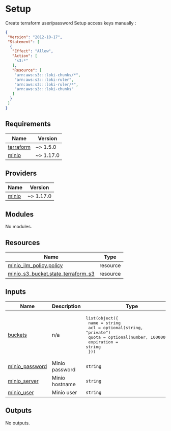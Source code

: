 
# Setup
Create terraform user/password
Setup access keys manually :
```json
{
 "Version": "2012-10-17",
 "Statement": [
  {
   "Effect": "Allow",
   "Action": [
    "s3:*"
   ],
   "Resource": [
    "arn:aws:s3:::loki-chunks/*",
    "arn:aws:s3:::loki-ruler",
    "arn:aws:s3:::loki-ruler/*",
    "arn:aws:s3:::loki-chunks"
   ]
  }
 ]
}
```


<!-- BEGINNING OF PRE-COMMIT-TERRAFORM DOCS HOOK -->
## Requirements

| Name | Version |
|------|---------|
| <a name="requirement_terraform"></a> [terraform](#requirement\_terraform) | ~> 1.5.0 |
| <a name="requirement_minio"></a> [minio](#requirement\_minio) | ~> 1.17.0 |

## Providers

| Name | Version |
|------|---------|
| <a name="provider_minio"></a> [minio](#provider\_minio) | ~> 1.17.0 |

## Modules

No modules.

## Resources

| Name | Type |
|------|------|
| [minio_ilm_policy.policy](https://registry.terraform.io/providers/aminueza/minio/latest/docs/resources/ilm_policy) | resource |
| [minio_s3_bucket.state_terraform_s3](https://registry.terraform.io/providers/aminueza/minio/latest/docs/resources/s3_bucket) | resource |

## Inputs

| Name | Description | Type | Default | Required |
|------|-------------|------|---------|:--------:|
| <a name="input_buckets"></a> [buckets](#input\_buckets) | n/a | <pre>list(object({<br>    name       = string<br>    acl        = optional(string, "private")<br>    quota      = optional(number, 1000000000)<br>    expiration = string<br>  }))</pre> | n/a | yes |
| <a name="input_minio_password"></a> [minio\_password](#input\_minio\_password) | Minio password | `string` | n/a | yes |
| <a name="input_minio_server"></a> [minio\_server](#input\_minio\_server) | Minio hostname | `string` | `"minio-api.ayanides.cloud"` | no |
| <a name="input_minio_user"></a> [minio\_user](#input\_minio\_user) | Minio user | `string` | `"terraform"` | no |

## Outputs

No outputs.
<!-- END OF PRE-COMMIT-TERRAFORM DOCS HOOK -->
